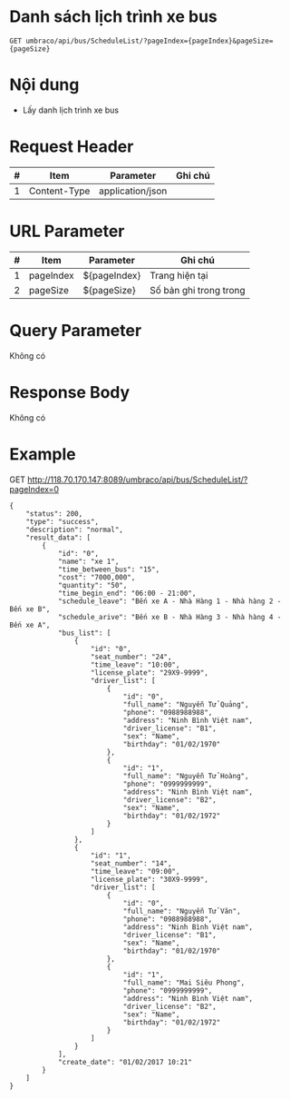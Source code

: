 Danh sách lịch trình xe bus
===

```
GET umbraco/api/bus/ScheduleList/?pageIndex={pageIndex}&pageSize={pageSize}
```

# Nội dung

* Lấy danh lịch trình xe bus

# Request Header

| # | Item | Parameter | Ghi chú |
|---|---|---|---|
| 1 | Content-Type | application/json |  |

# URL Parameter
| # | Item | Parameter | Ghi chú |
|---|---|---|---|
| 1 | pageIndex | ${pageIndex} | Trang hiện tại |
| 2 | pageSize | ${pageSize} | Số bản ghi trong trong |

# Query Parameter

Không có

# Response Body

Không có

# Example

GET http://118.70.170.147:8089/umbraco/api/bus/ScheduleList/?pageIndex=0

```
{
	"status": 200,
	"type": "success",
	"description": "normal",
	"result_data": [
		{
			"id": "0",
			"name": "xe 1",
			"time_between_bus": "15",
			"cost": "7000,000",
			"quantity": "50",
			"time_begin_end": "06:00 - 21:00",
			"schedule_leave": "Bến xe A - Nhà Hàng 1 - Nhà hàng 2 - Bến xe B",
			"schedule_arive": "Bến xe B - Nhà Hàng 3 - Nhà hàng 4 - Bến xe A",
			"bus_list": [
				{
					"id": "0",
					"seat_number": "24",
					"time_leave": "10:00",
					"license_plate": "29X9-9999",
					"driver_list": [
						{
							"id": "0",
							"full_name": "Nguyễn Tử Quảng",
							"phone": "0988988988",
							"address": "Ninh Bình Việt nam",
							"driver_license": "B1",
							"sex": "Name",
							"birthday": "01/02/1970"
						},
						{
							"id": "1",
							"full_name": "Nguyễn Tử Hoàng",
							"phone": "0999999999",
							"address": "Ninh Bình Việt nam",
							"driver_license": "B2",
							"sex": "Name",
							"birthday": "01/02/1972"
						}
					]
				},
				{
					"id": "1",
					"seat_number": "14",
					"time_leave": "09:00",
					"license_plate": "30X9-9999",
					"driver_list": [
						{
							"id": "0",
							"full_name": "Nguyễn Tử Văn",
							"phone": "0988988988",
							"address": "Ninh Bình Việt nam",
							"driver_license": "B1",
							"sex": "Name",
							"birthday": "01/02/1970"
						},
						{
							"id": "1",
							"full_name": "Mai Siêu Phong",
							"phone": "0999999999",
							"address": "Ninh Bình Việt nam",
							"driver_license": "B2",
							"sex": "Name",
							"birthday": "01/02/1972"
						}
					]
				}
			],
			"create_date": "01/02/2017 10:21"
		}
	]
}


```

